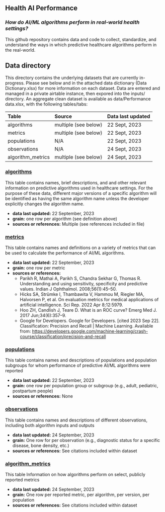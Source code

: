 ## Health AI Performance
### *How do AI/ML algorithms perform in real-world health settings?*

This github repository contains data and code to collect, standardize, and understand the ways in which predictive healthcare algorithms perform in the real-world.

## Data directory

This directory contains the underlying datasets that are currently in-progress. Please see below and in the attached data dictionary (Data Dictionary.xlsx) for more information on each dataset. Data are entered and managed in a private airtable instance, then expored into the inputs/ directory. An aggregate clean dataset is available as data/Performance data.xlsx, with the following tables/tabs:


| Table                    |  Source                                       | Data last updated
| :---                     | :---                                          | :--- 
| algorithms               | multiple (see below)                          | 22 Sept, 2023
| metrics                  | multiple (see below)                          | 22 Sept, 2023
| populations              | N/A                                           | 22 Sept, 2023
| observations             | N/A                                           | 24 Sept, 2023
| algorithm_metrics        | multiple (see below)                          | 24 Sept, 2023

### <u>algorithms</u>
This table contains names, brief descriptions, and and other relevant information on predictive algorithms used in healthcare settings. For the purpose of these data, different major versions of a specific algorithm will be identified as having the same algorithm name unless the developer explicitly changes the algorithm name.

   - **data last updated:** 22 September, 2023
   - **grain:** one row per algorithm (see definition above)
   - **sources or references:** Multiple (see references included in file)

### <u>metrics</u>
This table contains names and definitions on a variety of metrics that can be used to calculate the performance of AI/ML algorithms. 

   - **data last updated:** 22 September, 2023
   - **grain:** one row per metric
   - **sources or references:** 
      - Parikh R, Mathai A, Parikh S, Chandra Sekhar G, Thomas R. Understanding and using sensitivity, specificity and predictive values. Indian J Ophthalmol. 2008;56(1):45–50. 
      - Hicks SA, Strümke I, Thambawita V, Hammou M, Riegler MA, Halvorsen P, et al. On evaluation metrics for medical applications of artificial intelligence. Sci Rep. 2022 Apr 8;12:5979. 
      - Hoo ZH, Candlish J, Teare D. What is an ROC curve? Emerg Med J. 2017 Jun;34(6):357–9. 
      - Google for Developers. Google for Developers. [cited 2023 Sep 22]. Classification: Precision and Recall | Machine Learning. Available from: https://developers.google.com/machine-learning/crash-course/classification/precision-and-recall

### <u>populations</u>
This table contains names and descriptions of populations and population subgroups for whom performance of predictive AI/ML algorithms were reported

   - **data last updated:** 22 September, 2023
   - **grain:** one row per population group or subgroup (e.g., adult, pediatric, postpartum people)
   - **sources or references:** None

### <u>observations</u>
This table contains names and descriptions of different observations, including both algorithm inputs and outputs

   - **data last updated:** 24 September, 2023
   - **grain:** One row for per observation (e.g., diagnostic status for a specific disease, bone density, etc.)
   - **sources or references:** See citations included within dataset

### <u>algorithm_metrics</u>
This table Information on how algorithms perform on select, publicly reported metrics

   - **data last updated:** 24 September, 2023
   - **grain:** One row per reported metric, per algorithm, per version, per population
   - **sources or references:** See citations included within dataset

